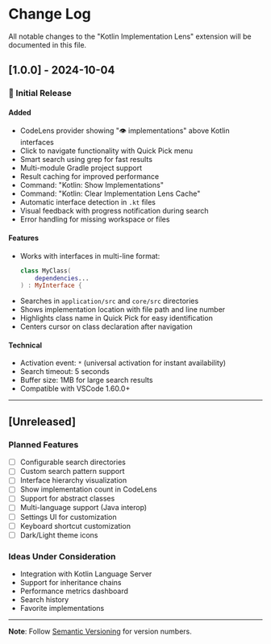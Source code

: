 # Change Log

All notable changes to the "Kotlin Implementation Lens" extension will be documented in this file.

## [1.0.0] - 2024-10-04

### 🎉 Initial Release

#### Added
- CodeLens provider showing "👁️ implementations" above Kotlin interfaces
- Click to navigate functionality with Quick Pick menu
- Smart search using grep for fast results
- Multi-module Gradle project support
- Result caching for improved performance
- Command: "Kotlin: Show Implementations"
- Command: "Kotlin: Clear Implementation Lens Cache"
- Automatic interface detection in `.kt` files
- Visual feedback with progress notification during search
- Error handling for missing workspace or files

#### Features
- Works with interfaces in multi-line format:
  ```kotlin
  class MyClass(
      dependencies...
  ) : MyInterface {
  ```
- Searches in `application/src` and `core/src` directories
- Shows implementation location with file path and line number
- Highlights class name in Quick Pick for easy identification
- Centers cursor on class declaration after navigation

#### Technical
- Activation event: `*` (universal activation for instant availability)
- Search timeout: 5 seconds
- Buffer size: 1MB for large search results
- Compatible with VSCode 1.60.0+

---

## [Unreleased]

### Planned Features
- [ ] Configurable search directories
- [ ] Custom search pattern support
- [ ] Interface hierarchy visualization
- [ ] Show implementation count in CodeLens
- [ ] Support for abstract classes
- [ ] Multi-language support (Java interop)
- [ ] Settings UI for customization
- [ ] Keyboard shortcut customization
- [ ] Dark/Light theme icons

### Ideas Under Consideration
- Integration with Kotlin Language Server
- Support for inheritance chains
- Performance metrics dashboard
- Search history
- Favorite implementations

---

**Note**: Follow [Semantic Versioning](https://semver.org/) for version numbers.
